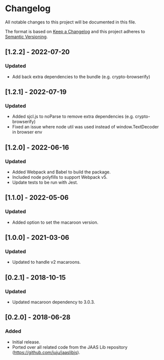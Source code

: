 # Changelog
All notable changes to this project will be documented in this file.

The format is based on [Keep a Changelog](https://keepachangelog.com/en/1.0.0/)
and this project adheres to [Semantic Versioning](https://semver.org/spec/v2.0.0.html).

## [1.2.2] - 2022-07-20
### Updated
- Add back extra dependencies to the bundle (e.g. crypto-browserify)

## [1.2.1] - 2022-07-19
### Updated
- Added sjcl.js to noParse to remove extra dependencies (e.g. crypto-browserify)
- Fixed an issue where node util was used instead of window.TextDecoder in browser env

## [1.2.0] - 2022-06-16
### Updated
- Added Webpack and Babel to build the package.
- Included node polyfills to support Webpack v5.
- Update tests to be run with Jest.

## [1.1.0] - 2022-05-06
### Updated
- Added option to set the macaroon version.

## [1.0.0] - 2021-03-06
### Updated
- Updated to handle v2 macaroons.

## [0.2.1] - 2018-10-15
### Updated
- Updated macaroon dependency to 3.0.3.

## [0.2.0] - 2018-06-28
### Added
- Initial release.
- Ported over all related code from the JAAS Lib repository (https://github.com/juju/jaaslibjs).
